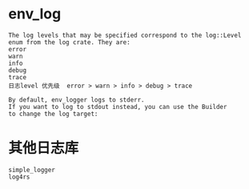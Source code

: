 # env_log
    The log levels that may be specified correspond to the log::Level 
    enum from the log crate. They are:
    error
    warn
    info
    debug
    trace
    日志level 优先级  error > warn > info > debug > trace

    By default, env_logger logs to stderr. 
    If you want to log to stdout instead, you can use the Builder 
    to change the log target:

# 其他日志库
    simple_logger
    log4rs
